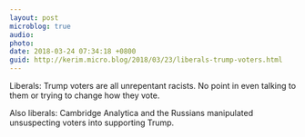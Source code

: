 ```yaml
---
layout: post
microblog: true
audio: 
photo: 
date: 2018-03-24 07:34:18 +0800
guid: http://kerim.micro.blog/2018/03/23/liberals-trump-voters.html
---
```

Liberals: Trump voters are all unrepentant racists. No point in even talking to them or trying to change how they vote. 

Also liberals: Cambridge Analytica and the Russians manipulated unsuspecting voters into supporting Trump. 
